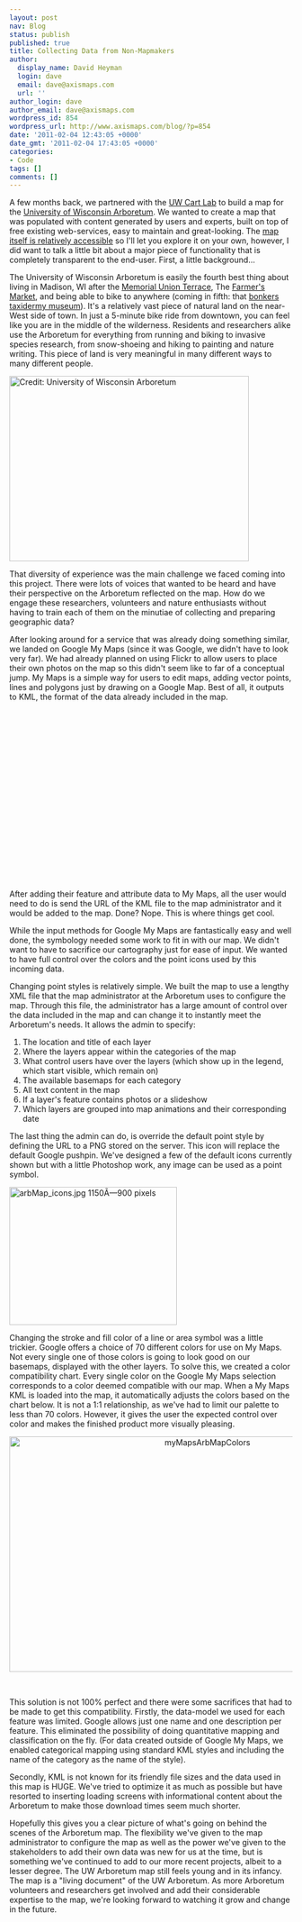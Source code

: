 ```yaml
---
layout: post
nav: Blog
status: publish
published: true
title: Collecting Data from Non-Mapmakers
author:
  display_name: David Heyman
  login: dave
  email: dave@axismaps.com
  url: ''
author_login: dave
author_email: dave@axismaps.com
wordpress_id: 854
wordpress_url: http://www.axismaps.com/blog/?p=854
date: '2011-02-04 12:43:05 +0000'
date_gmt: '2011-02-04 17:43:05 +0000'
categories:
- Code
tags: []
comments: []
---
```

<p><!-- p.p1 {margin: 0.0px 0.0px 13.0px 0.0px; line-height: 19.0px; font: 13.0px Georgia} span.s1 {letter-spacing: 0.0px} --><span>A few months back, we partnered with the <a href="http://www.geography.wisc.edu/cartography/" target="_blank">UW Cart Lab</a> to build a map for the <a href="http://uwarboretum.org/" target="_blank">University of Wisconsin Arboretum</a>. We wanted to create a map that was populated with content generated by users and experts, built on top of free existing web-services, easy to maintain and great-looking. The <a href="http://uwarboretum.org/map/" target="_blank">map itself is relatively accessible</a> so I'll let you explore it on your own, however, I did want to talk a little bit about a major piece of functionality that is completely transparent to the end-user. First, a little background...</span></p>
<p>The University of Wisconsin Arboretum is easily the fourth best thing about living in Madison, WI after the <a href="http://www.union.wisc.edu/webcam/" target="_blank">Memorial Union Terrace</a>, The <a href="http://www.dcfm.org/" target="_blank">Farmer's Market</a>, and being able to bike to anywhere (coming in fifth: that <a href="http://www.roadsideamerica.com/story/2247" target="_blank">bonkers taxidermy museum</a>). It's a relatively vast piece of natural land on the near-West side of town. In just a 5-minute bike ride from downtown, you can feel like you are in the middle of the wilderness. Residents and researchers alike use the Arboretum for everything from running and biking to invasive species research, from snow-shoeing and hiking to painting and nature writing. This piece of land is very meaningful in many different ways to many different people.</p>
<p><img class="alignleft" src="http://uwarboretum.org/photos/image.php?width=426&amp;file=/photos/photos/1275582087-3.jpg" alt="Credit: University of Wisconsin Arboretum" width="426" height="329" /></p>
<p><!-- p.p1 {margin: 0.0px 0.0px 13.0px 0.0px; line-height: 19.0px; font: 13.0px Georgia} span.s1 {letter-spacing: 0.0px} --><span>That diversity of experience was the main challenge we faced coming into this project. There were lots of voices that wanted to be heard and have their perspective on the Arboretum reflected on the map. How do we engage these researchers, volunteers and nature enthusiasts without having to train each of them on the minutiae of collecting and preparing geographic data?</span></p>
<p><!-- p.p1 {margin: 0.0px 0.0px 13.0px 0.0px; line-height: 19.0px; font: 13.0px Georgia} span.s1 {letter-spacing: 0.0px} --><span>After looking around for a service that was already doing something similar, we landed on Google My Maps (since it was Google, we didn't have to look very far). We had already planned on using Flickr to allow users to place their own photos on the map so this didn't seem like to far of a conceptual jump. My Maps is a simple way for users to edit maps, adding vector points, lines and polygons just by drawing on a Google Map. Best of all, it outputs to KML, the format of the data already included in the map.</span></p>
<p><object classid="clsid:d27cdb6e-ae6d-11cf-96b8-444553540000" width="500" height="305" codebase="http://download.macromedia.com/pub/shockwave/cabs/flash/swflash.cab#version=6,0,40,0"><param name="allowFullScreen" value="true" /><param name="allowScriptAccess" value="always" /><param name="src" value="http://www.youtube.com/v/TftFnot5uXw&amp;hl=en_US&amp;feature=player_embedded&amp;version=3" /><param name="allowfullscreen" value="true" /><embed type="application/x-shockwave-flash" width="500" height="305" src="http://www.youtube.com/v/TftFnot5uXw&amp;hl=en_US&amp;feature=player_embedded&amp;version=3" allowscriptaccess="always" allowfullscreen="true"></embed></object></p>
<p><!-- p.p1 {margin: 0.0px 0.0px 13.0px 0.0px; line-height: 19.0px; font: 13.0px Georgia} span.s1 {letter-spacing: 0.0px} --><span>After adding their feature and attribute data to My Maps, all the user would need to do is send the URL of the KML file to the map administrator and it would be added to the map. Done? Nope. This is where things get cool.</span></p>
<p><!-- p.p1 {margin: 0.0px 0.0px 13.0px 0.0px; line-height: 19.0px; font: 13.0px Georgia} span.s1 {letter-spacing: 0.0px} --><span>While the input methods for Google My Maps are fantastically easy and well done, the symbology needed some work to fit in with our map. We didn't want to have to sacrifice our cartography just for ease of input. We wanted to have full control over the colors and the point icons used by this incoming data.</span></p>
<p><!-- p.p1 {margin: 0.0px 0.0px 13.0px 0.0px; line-height: 19.0px; font: 13.0px Georgia} span.s1 {letter-spacing: 0.0px} --><span>Changing point styles is relatively simple. We built the map to use a lengthy XML file that the map administrator at the Arboretum uses to configure the map. Through this file, the administrator has a large amount of control over the data included in the map and can change it to instantly meet the Arboretum's needs. It allows the admin to specify:</span></p>
<ol>
<li>The location and title of each layer</li>
<li>Where the layers appear within the categories of the map</li>
<li>What control users have over the layers (which show up in the legend, which start visible, which remain on)</li>
<li>The available basemaps for each category</li>
<li>All text content in the map</li>
<li>If a layer's feature contains photos or a slideshow</li>
<li>Which layers are grouped into map animations and their corresponding date</li>
</ol>
<p><!-- p.p1 {margin: 0.0px 0.0px 13.0px 0.0px; line-height: 19.0px; font: 13.0px Georgia} span.s1 {letter-spacing: 0.0px} --><span>The last thing the admin can do, is override the default point style by defining the URL to a PNG stored on the server. This icon will replace the default Google pushpin. We've designed a few of the default icons currently shown but with a little Photoshop work, any image can be used as a point symbol.</span></p>
<p><img class="size-full wp-image-878 alignright" title="arbMap_icons.jpg 1150Ã—900 pixels" src="http://www.axismaps.com/blog/wp-content/uploads/2011/02/arbMap_icons1.jpg-1150Ã—900-pixels1.jpg" alt="arbMap_icons.jpg 1150Ã—900 pixels" width="298" height="245" /></p>
<p><!-- p.p1 {margin: 0.0px 0.0px 13.0px 0.0px; line-height: 19.0px; font: 13.0px Georgia} span.s1 {letter-spacing: 0.0px} --><span>Changing the stroke and fill color of a line or area symbol was a little trickier. Google offers a choice of 70 different colors for use on My Maps. Not every single one of those colors is going to look good on our basemaps, displayed with the other layers. To solve this, we created a color compatibility chart. Every single color on the Google My Maps selection corresponds to a color deemed compatible with our map. When a My Maps KML is loaded into the map, it automatically adjusts the colors based on the chart below. It is not a 1:1 relationship, as we've had to limit our palette to less than 70 colors. However, it gives the user the expected control over color and makes the finished product more visually pleasing.</span></p>
<p style="text-align: center;"><span><img class="aligncenter size-full wp-image-870" title="myMapsArbMapColors" src="http://www.axismaps.com/blog/wp-content/uploads/2011/02/myMapsArbMapColors.png" alt="myMapsArbMapColors" width="689" height="418" /></span></p>
<p style="text-align: center;">&nbsp;</p>
<p><!-- p.p1 {margin: 0.0px 0.0px 13.0px 0.0px; line-height: 19.0px; font: 13.0px Georgia} span.s1 {letter-spacing: 0.0px} --><span>This solution is not 100% perfect and there were some sacrifices that had to be made to get this compatibility. Firstly, the data-model we used for each feature was limited. Google allows just one name and one description per feature. This eliminated the possibility of doing quantitative mapping and classification on the fly. (For data created outside of Google My Maps, we enabled categorical mapping using standard KML styles and including the name of the category as the name of the style).</span></p>
<p><!-- p.p1 {margin: 0.0px 0.0px 13.0px 0.0px; line-height: 19.0px; font: 13.0px Georgia} span.s1 {letter-spacing: 0.0px} --><span>Secondly, KML is not known for its friendly file sizes and the data used in this map is HUGE. We've tried to optimize it as much as possible but have resorted to inserting loading screens with informational content about the Arboretum to make those download times seem much shorter.</span></p>
<p><span>Hopefully this gives you a clear picture of what's going on behind the scenes of the Arboretum map. The flexibility we've given to the map administrator to configure the map as well as the power we've given to the stakeholders to add their own data was new for us at the time, but is something we've continued to add to our more recent projects, albeit to a lesser degree. The UW Arboretum map still feels young and in its infancy. The map is a "living document" of the UW Arboretum. As more Arboretum volunteers and researchers get involved and add their considerable expertise to the map, we're looking forward to watching it grow and change in the future.</span></p>
